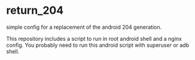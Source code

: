 # return_204

simple config for a replacement of the android 204 generation.

This repository includes a script to run in root android shell and a nginx config.
You probably need to run this android script with superuser or adb shell.
